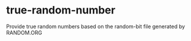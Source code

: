# true-random-number
Provide true random numbers based on the random-bit file generated by RANDOM.ORG
